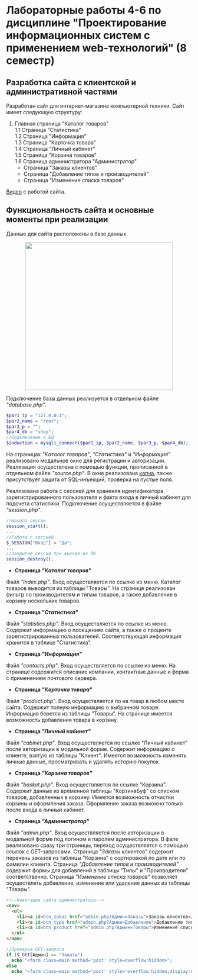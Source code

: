 # Лабораторные работы 4-6 по дисциплине "Проектирование информационных систем с применением web-технологий" (8 семестр)

## Разработка сайта с клиентской и административной частями

Разработан сайт для интернет-магазина компьютерной техники. Сайт имеет следующую структуру:

1. Главная страница "Каталог товаров"  
  1.1 Страница "Статистика"  
  1.2 Страница "Информация"  
  1.3 Страница "Карточка товара"  
  1.4 Страница "Личный кабинет"  
  1.5 Страница "Корзина товаров"  
  1.6 Страница администратора "Администратор"    
    - Страница "Заказы клиентов"  
    - Страница "Добавление типов и производителей"
    - Страница "Изменение списка товаров"


[Видео](https://drive.google.com/file/d/1aSr6bokISBejh0yYwcQL4GJjFUe7g2Wr/view?usp=sharing) с работой сайта.

## Функциональность сайта и основные моменты при реализации

Данные для сайта расположены в базе данных.

<p align="center">
  <img width=400 src="https://drive.google.com/uc?export=view&id=1__lZpmdl3Vn7QOA3Jy7TQejJ2hziT3Lz"/>
</p>

Подключение базы данных реализуется в отдельном файле _"database.php"_.

```php
$par1_ip = "127.0.0.1";
$par2_name = "root";
$par3_p = "";
$par4_db = "shop";
//Подключение к БД
$induction = mysqli_connect($par1_ip, $par2_name, $par3_p, $par4_db);
```

На страницах _"Каталог товаров"_, _"Статистика"_ и _"Информация"_ реализовано модальное окно для регистрации и авторизации. Реализация осуществлена с помощью функции, прописанной в отдельном файле _"source.php"_. В окне реализована [капча](https://github.com/itchief/captcha.git), также присутствует защита от SQL-инъекций, проверка на пустые поля.

Реализована работа с сессией для хранения идентификатора зарегистрированного пользователя и факта входа в личный кабинет для подсчета статистики. Подключение осуществляется в файле _"session.php"_.

```php
//Начало сессии
session_start();
...
//Работа с сессией
$_SESSION["Вход"] = "Да";
...
//Закрытие сессии при выходе из ЛК
session_destroy();
```

+ **Страница _"Каталог товаров"_**

Файл _"index.php"_. Вход осуществляется по ссылке из меню. Каталог товаров выводится из таблицы "Товары". На странице реализован фильтр по производителям и типам товаров, а также добавление в корзину нескольких товаров.

+ **Страница _"Статистика"_**

Файл _"statistics.php"_. Вход осуществляется по ссылке из меню. Содержит информацию о посещениях сайта, а также о проценте зарегистрированных пользователей. Соответствующая информация хранится в таблице "Статистика".

+ **Страница _"Информация"_**

Файл _"contacts.php"_. Вход осуществляется по ссылке из меню. На странице содержится описание компании, контактные данные и форма с применением почтового сервера.

+ **Страница _"Карточка товара"_**

Файл _"product.php"_. Вход осуществляется по на товар в любом месте сайта. Содержит полную информацию о выбранном товаре. Информация берется из таблицы "Товары". На странице имеется возможность добавления товара в корзину.

+ **Страница _"Личный кабинет"_**

Файл _"cabinet.php"_. Вход осуществляется по ссылке "Личный кабинет" после авторизации в модальной форме. Содержит информацию о клиенте, взятую из таблицы "Клиент". Имеется возможность изменять личные данные, просматривать и удалять историю покупок.

+ **Страница _"Корзина товаров"_**

Файл _"basket.php"_. Вход осуществляется по ссылке "Корзина". Содержит данные из временной таблицы "КорзинаБуф" со списком товаров, добавленных в корзину. Имеется возможность отчистки корзины и оформления заказа. Оформление заказа возможно только после входа в личный кабинет.

+ **Страница _"Администратор"_**

Файл _"admin.php"_. Вход осуществляется после авторизации в модальной форме под логином и паролем администратора. В фале реализовано сразу три страницы, переход осуществляется с помощью ссылок с GET-запросами. Страница _"Заказы клиентов"_ содержит перечень заказов из таблицы "Корзина" с сортировкой по дате или по фамилии клиента. Страница _"Добавление типов и производителей"_ содержит формы для добавлений в таблицы "Типы" и "Производители" соответственно. Страница _"Изменение списка товаров"_ позволяет осуществлять добавление, изменение или удаление данных из таблицы "Товары".

```html
<!--Навигация сайта администратора-->
<nav>
  <ul>
    <li><a id=btn_zakaz href="admin.php?Админ=Заказы">Заказы клиентов</a></li>
    <li><a id=btn_type href="admin.php?Админ=Добавление">Добавление типов и производителей</a></li>
    <li><a id=btn_product href="admin.php?Админ=Товары">Изменение списка товаров</a></li>
  </ul>
</nav>
```

```php
//Проверка GET-запроса
if ($_GET[Админ] == "Заказы")
  echo "<form class=main method='post' style=overflow:hidden>";
else
  echo "<form class=main method='post' style='overflow:hidden;display:none;'>"

```
